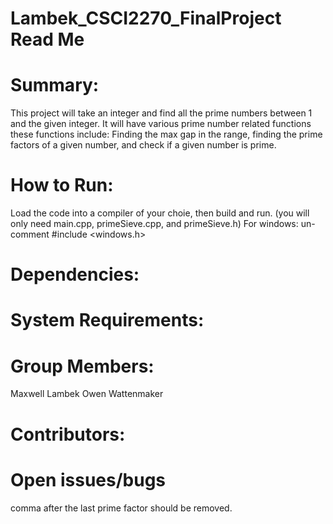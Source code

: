 # Lambek_CSCI2270_FinalProject Read Me
# Summary:
This project will take an integer and find all the prime numbers between 1 and the given integer. It will have various prime number related functions these functions include: Finding the max gap in the range, finding the prime factors of a given number, and check if a given number is prime.

# How to Run:
Load the code into a compiler of your choie, then build and run. (you will only need main.cpp, primeSieve.cpp, and primeSieve.h)
For windows: un-comment #include <windows.h>

# Dependencies:

# System Requirements:

# Group Members:
Maxwell Lambek
Owen Wattenmaker

# Contributors:

# Open issues/bugs
comma after the last prime factor should be removed.

